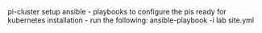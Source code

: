 pi-cluster setup
ansible - playbooks to configure the pis ready for kubernetes installation
        - run the following: ansible-playbook -i lab site.yml


